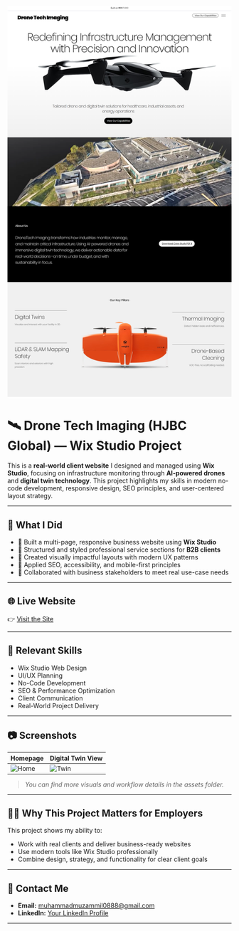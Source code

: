 ![Drone Tech Imaging Screenshot](assets/screencapture-hjbcglobal-wixstudio-drone-tech-imaging-2025-04-29-16_13_23.png)

# 🛰️ Drone Tech Imaging (HJBC Global) — Wix Studio Project

This is a **real-world client website** I designed and managed using **Wix Studio**, focusing on infrastructure monitoring through **AI-powered drones** and **digital twin technology**. This project highlights my skills in modern no-code development, responsive design, SEO principles, and user-centered layout strategy.

---

## 🎯 What I Did

- 🔹 Built a multi-page, responsive business website using **Wix Studio**
- 🔹 Structured and styled professional service sections for **B2B clients**
- 🔹 Created visually impactful layouts with modern UX patterns
- 🔹 Applied SEO, accessibility, and mobile-first principles
- 🔹 Collaborated with business stakeholders to meet real use-case needs

---

## 🌐 Live Website
👉 [Visit the Site](https://hjbcglobal.wixstudio.com/drone-tech-imaging)

---

## 💼 Relevant Skills

- Wix Studio Web Design
- UI/UX Planning
- No-Code Development
- SEO & Performance Optimization
- Client Communication
- Real-World Project Delivery

---

## 📷 Screenshots
| Homepage                        | Digital Twin View                |
|--------------------------------|----------------------------------|
| ![Home](assets/homepage.png)   | ![Twin](assets/digital-twin.png) |

> *You can find more visuals and workflow details in the assets folder.*

---

## 🧑‍💼 Why This Project Matters for Employers

This project shows my ability to:
- Work with real clients and deliver business-ready websites
- Use modern tools like Wix Studio professionally
- Combine design, strategy, and functionality for clear client goals

---

## 📩 Contact Me

- **Email:** muhammadmuzammil0888@gmail.com
- **LinkedIn:** [Your LinkedIn Profile](https://www.linkedin.com/in/muhammad-muzammil-46a449283/?originalSubdomain=pk)

---
